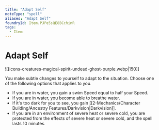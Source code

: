 ```yaml
---
title: "Adapt Self"
noteType: "spell"
aliases: "Adapt Self"
foundryId: Item.PJPe5sQE8BCchinR
tags:
  - Item
---
```


# Adapt Self
![[icons-creatures-magical-spirit-undead-ghost-purple.webp|150]]

You make subtle changes to yourself to adapt to the situation. Choose one of the following options that applies to you.

*   If you are in water, you gain a swim Speed equal to half your Speed.
*   If you are in water, you become able to breathe water.
*   If it's too dark for you to see, you gain [[2-Mechanics/Character Building/Ancestry Features/Darkvision|Darkvision]].
*   If you are in an environment of severe heat or severe cold, you are protected from the effects of severe heat or severe cold, and the spell lasts 10 minutes.
